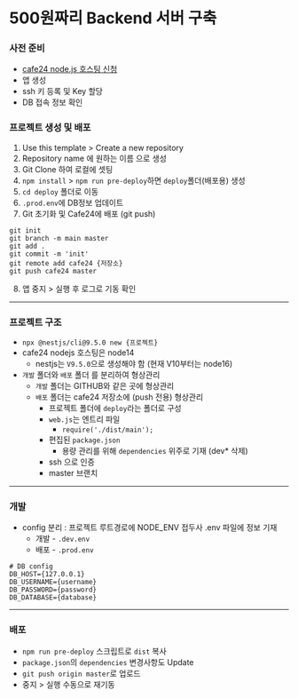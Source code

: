 # 500원짜리 Backend 서버 구축 

### 사전 준비
- [cafe24 node.js 호스팅 신청](https://hosting.cafe24.com/?controller=new_product_page&page=language&tabID=tabCont1_2)
- 앱 생성
- ssh 키 등록 및 Key 할당
- DB 접속 정보 확인


### 프로젝트 생성 및 배포
1. Use this template > Create a new repository
2. Repository name 에 원하는 이름 으로 생성
3. Git Clone 하여 로컬에 셋팅
4. `npm install` > `npm run pre-deploy`하면 `deploy`폴더(배포용) 생성
5. `cd deploy` 폴더로 이동
6. `.prod.env`에 DB정보 업데이트
7. Git 초기화 및 Cafe24에 배포 (git push)
```
git init
git branch -m main master
git add .
git commit -m 'init'
git remote add cafe24 {저장소}
git push cafe24 master
```
8. 앱 중지 > 실행 후 로그로 기동 확인

---
### 프로젝트 구조

- `npx @nestjs/cli@9.5.0 new {프로젝트}`
- cafe24 nodejs 호스팅은 node14
    - nestjs는 `V9.5.0`으로 생성해야 함 (현재 V10부터는 node16)
- `개발` 폴더와 `배포` 폴더 를 분리하여 형상관리
    - `개발` 폴더는 GITHUB와 같은 곳에 형상관리
    - `배포` 폴더는 cafe24 저장소에 (push 전용) 형상관리
      - 프로젝트 폴더에 `deploy`라는 폴더로 구성
      - `web.js`는 엔트리 파일
          - `require('./dist/main');`
      - 편집된 `package.json` 
          - 용량 관리를 위해 `dependencies` 위주로 기재 (dev* 삭제)
      - ssh 으로 인증
      - master 브랜치 
---
### 개발
- config 분리 : 프로젝트 루트경로에 NODE_ENV 접두사 .env 파일에 정보 기재 
  - 개발 - `.dev.env`
  - 배포 - `.prod.env`
```
# DB config
DB_HOST={127.0.0.1}
DB_USERNAME={username}
DB_PASSWORD={password}
DB_DATABASE={database}
``` 
---
### 배포
- `npm run pre-deploy` 스크립트로 `dist` 복사
- `package.json`의 `dependencies` 변경사항도 Update
- `git push origin master`로 업로드
- 중지 > 실행 수동으로 재기동

